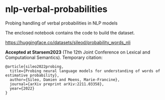 # nlp-verbal-probabilities
Probing handling of verbal probabilities in NLP models

The enclosed notebook contains the code to build the dataset.

https://huggingface.co/datasets/sileod/probability_words_nli

**Accepted at Starsem2023** (The 12th Joint Conference on Lexical and Computational Semantics). Temporary citation:

```
@article{sileo2022probing,
  title={Probing neural language models for understanding of words of estimative probability},
  author={Sileo, Damien and Moens, Marie-Francine},
  journal={arXiv preprint arXiv:2211.03358},
  year={2022}
}
```
